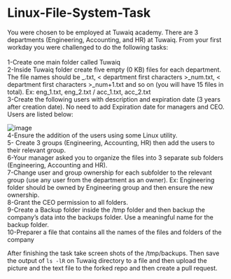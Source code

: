 # Linux-File-System-Task

You were chosen to be employed at Tuwaiq academy. There are 3 departments (Engineering, Accounting, and HR) at Tuwaiq. From your first workday you were challenged to do the following tasks:<br/>
<br/>
1-Create one main folder called Tuwaiq <br/>
2-Inside Tuwaiq folder create five empty (0 KB) files for each department. The file names should be _.txt, < department first characters >_num.txt, < department first characters >_num+1.txt and so on (you will have 15 files in total). Ex: eng_1.txt, eng_2.txt / acc_1.txt, acc_2.txt <br/>
3-Create the following users with description and expiration date (3 years after creation date). No need to add Expiration date for managers and CEO. Users are listed below: <br/>

![image](https://user-images.githubusercontent.com/85888419/196029805-de31bcca-8c24-4089-93af-7f26e1467f9b.png)
 <br/>
4-Ensure the addition of the users using some Linux utility.  <br/>
5- Create 3 groups (Engineering, Accounting, HR) then add the users to their relevant group. <br/>
6-Your manager asked you to organize the files into 3 separate sub folders (Engineering, Accounting and HR).<br/>
7-Change user and group ownership for each subfolder to the relevant group (use any user from the department as an owner). Ex: Engineering folder should be owned by Engineering group and then ensure the new ownership.<br/>
8-Grant the CEO permission to all folders.<br/>
9-Create a Backup folder inside the /tmp folder and then backup the company’s data into the backups folder. Use a meaningful name for the backup folder.<br/>
10-Preparer a file that contains all the names of the files and folders of the company <br/>

After finishing the task take screen shots of the /tmp/backups. Then save the output of ``` ls -lR ```  on Tuwaiq directory to a file and then upload the picture and the text file to the forked repo and then create a pull request.
